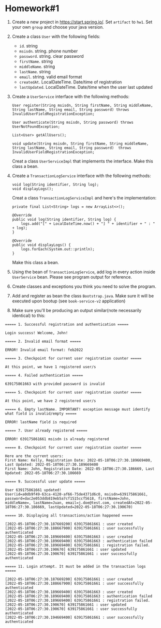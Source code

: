# Homework#1

1. Create a new project in https://start.spring.io/. Set `artifact` to `hw1`. Set your own `group` and choose your java version.
2. Create a class `User` with the following fields:
    * `id`. string
    * `msisdn`. string. phone number
    * `password`. string. clear password
    * `firstName`. string
    * `middleName`. string
    * `lastName`. string
    * `email`. string. valid email format
    * `createdAt`. LocalDateTime. Date/time of registration
    * `lastUpdated`. LocalDateTime. Date/time when the user last updated
3. Create a `UserService` interface with the following methods:
    ```
    User register(String msisdn, String firstName, String middleName, String lastName, String email, String password) throws InvalidUserFieldRegistrationException;
    
    User authenticate(String msisdn, String password) throws UserNotFoundException;
    
    List<User> getAllUsers();
    
    void update(String msisdn, String firstName, String middleName, String lastName, String email, String password)  throws InvalidUserFieldRegistrationException;
    ```
    Creat a class `UserServiceImpl` that implements the interface. Make this class a bean.
4. Create a `TransactionLogService` interface with the following methods:
    ```
    void log(String identifier, String log);
    void displayLogs();
    ```

    Creat a class `TransactionLogServiceImpl` and here's the implementation:
    ```
    private final List<String> logs = new ArrayList<>();

    @Override
    public void log(String identifier, String log) {
        logs.add("[" + LocalDateTime.now() + "] " + identifier + " : " + log);
    }

    @Override
    public void displayLogs() {
        logs.forEach(System.out::println);
    }
    ```

    Make this class a bean.
5. Using the bean of `TransactionLogService`, add log in every action inside `UserService` bean. Please see program output for reference.
6. Create classes and exceptions you think you need to solve the program.
7. Add and register as bean the class `Bootstrap.java`. Make sure it will be executed upon bootup (see `book-service-v2` application)
8. Make sure you'll be producing an output similar(note necessarily identical) to this:
```
===== 1. Successful registration and authentication =====

Login success! Welcome, John!

===== 2. Invalid email format =====

ERROR! Invalid email format: feb2022

===== 3. Checkpoint for current user registration counter =====

At this point, we have 1 registered user/s

===== 4. Failed authentication =====

639175861663 with provided password is invalid

===== 5. Checkpoint for current user registration counter =====

At this point, we have 2 registered user/s

===== 6. Empty lastName. IMPORTANT! exception message must identify what field is invalid/empty =====

ERROR! lastName field is required

===== 7. User already registered =====

ERROR! 639175861661 msisdn is already registered

===== 8. Checkpoint for current user registration counter =====

Here are the current users: 
First Name: Kelly, Registration Date: 2022-05-18T06:27:30.189669400, Last Updated: 2022-05-18T06:27:30.189669400
First Name: John, Registration Date: 2022-05-18T06:27:30.186669, Last Updated: 2022-05-18T06:27:30.186669

===== 9. Successful user update =====

User 639175861661 updated!
User(id=a0db9f49-63ca-4120-af66-75de4371d6c0, msisdn=639175861661, password=dac2e053ddb819eb5a7cf1515ccf5618, firstName=John, middleName=, lastName=Juan, email=j.doe@test.com, createdAt=2022-05-18T06:27:30.186669, lastUpdated=2022-05-18T06:27:30.190670)

===== 10. Displaying all transactions/action happened =====

[2022-05-18T06:27:30.187669200] 639175861661 : user created
[2022-05-18T06:27:30.188667900] 639175861661 : user successfully authenticated
[2022-05-18T06:27:30.189669400] 639175861663 : user created
[2022-05-18T06:27:30.189669400] 639175861663 : authentication failed
[2022-05-18T06:27:30.189669400] 639175861661 : registration failed.
[2022-05-18T06:27:30.190670] 639175861661 : user updated
[2022-05-18T06:27:30.190670] 639175861661 : user successfully authenticated

===== 11. Login attempt. It must be added in the transaction logs =====

[2022-05-18T06:27:30.187669200] 639175861661 : user created
[2022-05-18T06:27:30.188667900] 639175861661 : user successfully authenticated
[2022-05-18T06:27:30.189669400] 639175861663 : user created
[2022-05-18T06:27:30.189669400] 639175861663 : authentication failed
[2022-05-18T06:27:30.189669400] 639175861661 : registration failed.
[2022-05-18T06:27:30.190670] 639175861661 : user updated
[2022-05-18T06:27:30.190670] 639175861661 : user successfully authenticated
[2022-05-18T06:27:30.194669400] 639175861661 : user successfully authenticated
```
